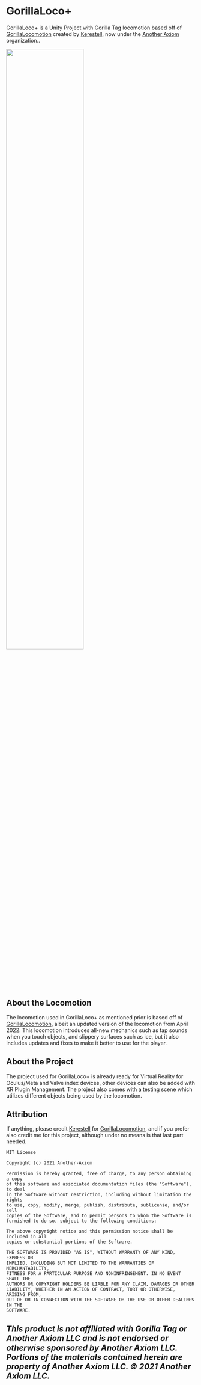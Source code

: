 # GorillaLoco+
GorillaLoco+ is a Unity Project with Gorilla Tag locomotion based off of [GorillaLocomotion](https://github.com/Another-Axiom/GorillaLocomotion) created by [Kerestell](https://github.com/Kerestell), now under the [Another Axiom](https://github.com/Another-Axiom/GorillaLocomotion) organization.. 

<img src="https://github.com/developer9998/GorillaLocoPlus/assets/81720436/8dde44ed-27e6-4893-a1c8-0b910b338a00" width=64% height=auto>

## About the Locomotion
The locomotion used in GorillaLoco+ as mentioned prior is based off of [GorillaLocomotion](https://github.com/Another-Axiom/GorillaLocomotion), albeit an updated version of the locomotion from April 2022. This locomotion introduces all-new mechanics such as tap sounds when you touch objects, and slippery surfaces such as ice, but it also includes updates and fixes to make it better to use for the player.
## About the Project
The project used for GorillaLoco+ is already ready for Virtual Reality for Oculus/Meta and Valve index devices, other devices can also be added with XR Plugin Management. The project also comes with a testing scene which utilizes different objects being used by the locomotion.
## Attribution
If anything, please credit [Kerestell](https://github.com/Kerestell) for [GorillaLocomotion](https://github.com/Another-Axiom/GorillaLocomotion), and if you prefer also credit me for this project, although under no means is that last part needed.
```
MIT License

Copyright (c) 2021 Another-Axiom

Permission is hereby granted, free of charge, to any person obtaining a copy
of this software and associated documentation files (the "Software"), to deal
in the Software without restriction, including without limitation the rights
to use, copy, modify, merge, publish, distribute, sublicense, and/or sell
copies of the Software, and to permit persons to whom the Software is
furnished to do so, subject to the following conditions:

The above copyright notice and this permission notice shall be included in all
copies or substantial portions of the Software.

THE SOFTWARE IS PROVIDED "AS IS", WITHOUT WARRANTY OF ANY KIND, EXPRESS OR
IMPLIED, INCLUDING BUT NOT LIMITED TO THE WARRANTIES OF MERCHANTABILITY,
FITNESS FOR A PARTICULAR PURPOSE AND NONINFRINGEMENT. IN NO EVENT SHALL THE
AUTHORS OR COPYRIGHT HOLDERS BE LIABLE FOR ANY CLAIM, DAMAGES OR OTHER
LIABILITY, WHETHER IN AN ACTION OF CONTRACT, TORT OR OTHERWISE, ARISING FROM,
OUT OF OR IN CONNECTION WITH THE SOFTWARE OR THE USE OR OTHER DEALINGS IN THE
SOFTWARE.
```
## <i>This product is not affiliated with Gorilla Tag or Another Axiom LLC and is not endorsed or otherwise sponsored by Another Axiom LLC. Portions of the materials contained herein are property of Another Axiom LLC. © 2021 Another Axiom LLC.</i>

